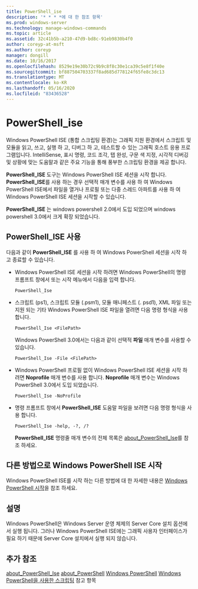 ```yaml
---
title: PowerShell_ise
description: '* * * *에 대 한 참조 항목'
ms.prod: windows-server
ms.technology: manage-windows-commands
ms.topic: article
ms.assetid: 32c41b5b-a210-47d9-bd8c-91eb9830b4f0
author: coreyp-at-msft
ms.author: coreyp
manager: dongill
ms.date: 10/16/2017
ms.openlocfilehash: 8529e19e30b72c9b9c8f8c30e1ca39c5e8f1f40e
ms.sourcegitcommit: bf887504703337f8ad685d778124f65fe8c3dc13
ms.translationtype: MT
ms.contentlocale: ko-KR
ms.lasthandoff: 05/16/2020
ms.locfileid: "83436528"
---
```

# <a name="powershell_ise"></a>PowerShell_ise



Windows PowerShell ISE (통합 스크립팅 환경)는 그래픽 지원 환경에서 스크립트 및 모듈을 읽고, 쓰고, 실행 하 고, 디버그 하 고, 테스트할 수 있는 그래픽 호스트 응용 프로그램입니다. IntelliSense, 표시 명령, 코드 조각, 탭 완성, 구문 색 지정, 시각적 디버깅 및 상황에 맞는 도움말과 같은 주요 기능을 통해 풍부한 스크립팅 환경을 제공 합니다.

**PowerShell_ISE** 도구는 Windows PowerShell ISE 세션을 시작 합니다. **PowerShell_ISE**를 사용 하는 경우 선택적 매개 변수를 사용 하 여 Windows PowerShell ISE에서 파일을 열거나 프로필 또는 다중 스레드 아파트를 사용 하 여 Windows PowerShell ISE 세션을 시작할 수 있습니다.

**PowerShell_ISE** 는 windows powershell 2.0에서 도입 되었으며 windows powershell 3.0에서 크게 확장 되었습니다.

## <a name="using-powershell_iseexe"></a>PowerShell_ISE 사용

다음과 같이 **PowerShell_ISE** 를 사용 하 여 Windows PowerShell 세션을 시작 하 고 종료할 수 있습니다.
- Windows PowerShell ISE 세션을 시작 하려면 Windows PowerShell의 명령 프롬프트 창에서 또는 시작 메뉴에서 다음을 입력 합니다.
  ```
  PowerShell_Ise
  ```
- 스크립트 (ps1), 스크립트 모듈 (.psm1), 모듈 매니페스트 (. psd1), XML 파일 또는 지원 되는 기타 Windows PowerShell ISE 파일을 열려면 다음 명령 형식을 사용 합니다.
  ```
  PowerShell_Ise <FilePath>
  ```
  Windows PowerShell 3.0에서는 다음과 같이 선택적 **파일** 매개 변수를 사용할 수 있습니다.
  ```
  PowerShell_Ise -File <FilePath>
  ```
- Windows PowerShell 프로필 없이 Windows PowerShell ISE 세션을 시작 하려면 **Noprofile** 매개 변수를 사용 합니다. **Noprofile** 매개 변수는 Windows PowerShell 3.0에서 도입 되었습니다.
  ```
  PowerShell_Ise -NoProfile
  ```
- 명령 프롬프트 창에서 **PowerShell_ISE** 도움말 파일을 보려면 다음 명령 형식을 사용 합니다.
  ```
  PowerShell_Ise -help, -?, /?
  ```
  **PowerShell_ISE** 명령줄 매개 변수의 전체 목록은 [about_PowerShell_Ise](https://go.microsoft.com/fwlink/?LinkId=256512)를 참조 하세요.

## <a name="start-windows-powershell-ise-in-other-ways"></a>다른 방법으로 Windows PowerShell ISE 시작

Windows PowerShell ISE를 시작 하는 다른 방법에 대 한 자세한 내용은 [Windows PowerShell 시작](https://go.microsoft.com/fwlink/?LinkID=135259)을 참조 하세요.

## <a name="remarks"></a>설명

Windows PowerShell은 Windows Server 운영 체제의 Server Core 설치 옵션에서 실행 됩니다. 그러나 Windows PowerShell ISE에는 그래픽 사용자 인터페이스가 필요 하기 때문에 Server Core 설치에서 실행 되지 않습니다.

## <a name="additional-references"></a>추가 참조

[about_PowerShell_Ise](https://go.microsoft.com/fwlink/?LinkId=256512) 
 [about_PowerShell](https://go.microsoft.com/fwlink/?LinkID=113439) 
 [Windows PowerShell](https://go.microsoft.com/fwlink/?LinkID=107116) 
 [Windows PowerShell을 사용한 스크립팅](https://technet.microsoft.com/scriptcenter/dd742419) 참고 항목